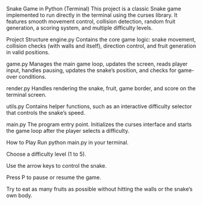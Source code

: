 Snake Game in Python (Terminal)
This project is a classic Snake game implemented to run directly in the terminal using the curses library. It features smooth movement control, collision detection, random fruit generation, a scoring system, and multiple difficulty levels.

Project Structure
engine.py
Contains the core game logic: snake movement, collision checks (with walls and itself), direction control, and fruit generation in valid positions.

game.py
Manages the main game loop, updates the screen, reads player input, handles pausing, updates the snake’s position, and checks for game-over conditions.

render.py
Handles rendering the snake, fruit, game border, and score on the terminal screen.

utils.py
Contains helper functions, such as an interactive difficulty selector that controls the snake’s speed.

main.py
The program entry point. Initializes the curses interface and starts the game loop after the player selects a difficulty.

How to Play
Run python main.py in your terminal.

Choose a difficulty level (1 to 5).

Use the arrow keys to control the snake.

Press P to pause or resume the game.

Try to eat as many fruits as possible without hitting the walls or the snake’s own body.
